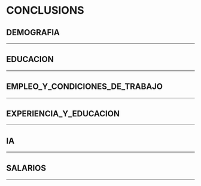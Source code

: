 # **CONCLUSIONS**      
   

## DEMOGRAFIA
---

## EDUCACION
---

## EMPLEO_Y_CONDICIONES_DE_TRABAJO
---

## EXPERIENCIA_Y_EDUCACION
---

## IA
---

## SALARIOS
---

